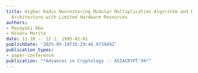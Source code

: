 ```yaml
---
title: Higher Radix Nonrestoring Modular Multiplication Algorithm and Public-Key LSI
  Architecture with Limited Hardware Resources
authors:
- Masayuki Abe
- Hikaru Morita
date: 11 28 -- 12 1, 1995-01-01
publishDate: '2025-05-18T16:29:46.973949Z'
publication_types:
- paper-conference
publication: "*Advances in Cryptology -- ASIACRYPT'94*"
---
```

